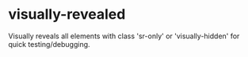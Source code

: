 # visually-revealed
Visually reveals all elements with class 'sr-only' or 'visually-hidden' for quick testing/debugging.
